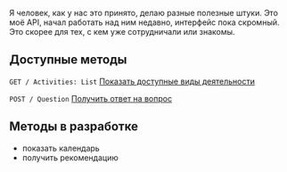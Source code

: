 Я человек, как у нас это принято, делаю разные полезные штуки. Это моё API, начал работать над ним недавно, интерфейс пока скромный. Это скорее для тех, с кем уже сотрудничали или знакомы.


## Доступные методы

` GET / Activities: List ` [Показать доступные виды деятельности](https://github.com/DeadBlackBirdTrills/deadblackbirdtrills.github.io/wiki) 

` POST / Question ` [Получить ответ на вопрос](https://t.me/konstantinfedorov) 


## Методы в разработке

* показать календарь
* получить рекомендацию
